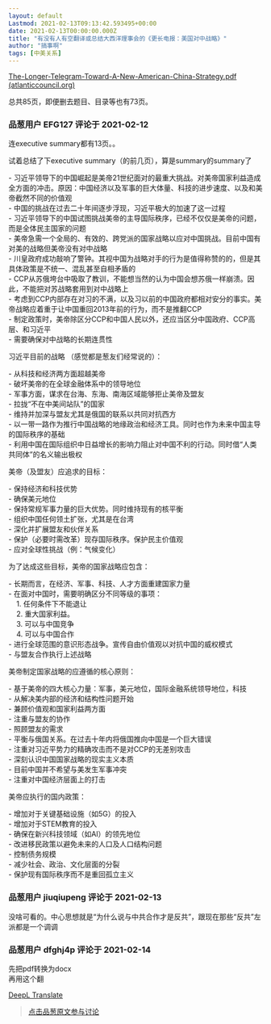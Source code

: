 ```yaml
---
layout: default
Lastmod: 2021-02-13T09:13:42.593495+00:00
date: 2021-02-13T00:00:00.000Z
title: "有没有人有空翻译或总结大西洋理事会的《更长电报：美国对中战略》"
author: "搞事啊"
tags: [中美关系]
---
```


[The-Longer-Telegram-Toward-A-New-American-China-Strategy.pdf (atlanticcouncil.org)]( "https://www.atlanticcouncil.org/wp-content/uploads/2021/01/The-Longer-Telegram-Toward-A-New-American-China-Strategy.pdf")  
  
总共85页，即便删去题目、目录等也有73页。

            
### 品葱用户 **EFG127** 评论于 2021-02-12
        
连executive summary都有13页。。  
  
试着总结了下executive summary（的前几页），算是summary的summary了  
  
\- 习近平领导下的中国崛起是美帝21世纪面对的最重大挑战。对美帝国家利益造成全方面的冲击。原因：中国经济以及军事的巨大体量、科技的进步速度、以及和美帝截然不同的价值观  
\- 中国的挑战在过去二十年间逐步浮现，习近平极大的加速了这一过程  
\- 习近平领导下的中国试图挑战美帝的主导国际秩序，已经不仅仅是美帝的问题，而是全体民主国家的问题  
\- 美帝急需一个全局的、有效的、跨党派的国家战略以应对中国挑战。目前中国有对美的战略但美帝没有对中战略  
\- 川皇政府成功敲响了警钟。其视中国为战略对手的行为是值得称赞的的，但是其具体政策是不统一、混乱甚至自相矛盾的  
\- CCP从苏俄垮台中吸取了教训，不能想当然的认为中国会想苏俄一样崩溃。因此，不能把对苏战略套用到对中战略上  
\- 考虑到CCP内部存在对习的不满，以及习以前的中国政府都相对安分的事实。美帝战略应着重于让中国重回2013年前的行为，而不是推翻CCP  
\- 制定政策时，美帝除区分CCP和中国人民以外，还应当区分中国政府、CCP高层、和习近平  
\- 需要确保对中战略的长期连贯性  
  
习近平目前的战略 （感觉都是葱友们经常说的）：  
  
\- 从科技和经济两方面超越美帝  
\- 破坏美帝的在全球金融体系中的领导地位  
\- 军事方面，谋求在台海、东海、南海区域能够拒止美帝及盟友  
\- 拉拢“不在中美间站队”的国家  
\- 维持并加深与盟友尤其是俄国的联系以共同对抗西方  
\- 以一带一路作为推行中国战略的地缘政治和经济工具。同时也作为未来中国主导的国际秩序的基础  
\- 利用中国在国际组织中日益增长的影响力阻止对中国不利的行动。同时借“人类共同体”的名义输出极权  
  
美帝（及盟友）应追求的目标：  
  
\- 保持经济和科技优势  
\- 确保美元地位  
\- 保持常规军事力量的巨大优势。同时维持现有的核平衡  
\- 组织中国任何领土扩张，尤其是在台湾  
\- 深化并扩展盟友和伙伴关系  
\- 保护（必要时需改革）现存国际秩序。保护民主价值观  
\- 应对全球性挑战（例：气候变化）  
  
为了达成这些目标，美帝的国家战略应包含：  
  
\- 长期而言，在经济、军事、科技、人才方面重建国家力量  
\- 在面对中国时，需要明确区分不同等级的事项：  
    1. 任何条件下不能退让  
    2. 重大国家利益。  
    3. 可以与中国竞争  
    4. 可以与中国合作  
\- 进行全球范围的意识形态战争。宣传自由价值观以对抗中国的威权模式  
\- 与盟友合作执行上述战略  
  
美帝制定国家战略的应遵循的核心原则：  
  
\- 基于美帝的四大核心力量：军事，美元地位，国际金融系统领导地位，科技  
\- 从解决美内部的经济和结构性问题开始  
\- 兼顾价值观和国家利益两方面  
\- 注重与盟友的协作  
\- 照顾盟友的需求  
\- 平衡与俄国关系。在过去十年内将俄国推向中国是一个巨大错误  
\- 注重对习近平势力的精确攻击而不是对CCP的无差别攻击  
\- 深刻认识中国国家战略的现实主义本质  
\- 目前中国并不希望与美发生军事冲突  
\- 注重对中国经济层面上的打击  
  
美帝应执行的国内政策：  
  
\- 增加对于关键基础设施（如5G）的投入  
\- 增加对于STEM教育的投入  
\- 确保在新兴科技领域（如AI）的领先地位  
\- 改进移民政策以避免未来的人口及人口结构问题  
\- 控制债务规模  
\- 减少社会、政治、文化层面的分裂  
\- 保护现有国际秩序而不是重回孤立主义
        


            
### 品葱用户 **jiuqiupeng** 评论于 2021-02-13
        
没啥可看的。中心思想就是“为什么说与中共合作才是反共”，跟现在那些“反共”左派都是一个调调
        


            
### 品葱用户 **dfghj4p** 评论于 2021-02-14
        
先把pdf转换为docx  
再用这个翻  
  
[DeepL Translate]( "https://www.deepl.com/")
        






> [点击品葱原文参与讨论](https://pincong.rocks/article/29545)

